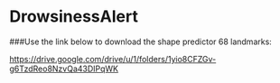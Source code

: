 # DrowsinessAlert



###Use the link below to download the shape predictor 68 landmarks:

https://drive.google.com/drive/u/1/folders/1yio8CFZGv-g6TzdReo8NzvQa43DIPqWK
